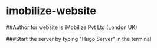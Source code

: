 # imobilize-website

##Author for website is iMobilize Pvt Ltd (London UK)

###Start the server by typing "Hugo Server" in the terminal
